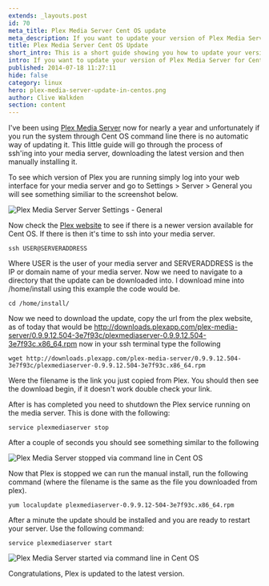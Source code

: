 ```yaml
---
extends: _layouts.post
id: 70
meta_title: Plex Media Server Cent OS update
meta_description: If you want to update your version of Plex Media Server for Cent OS then you'd best be happy using command line
title: Plex Media Server Cent OS Update
short_intro: This is a short guide showing you how to update your version of Plex Media Server in Cent OS
intro: If you want to update your version of Plex Media Server for Cent OS then you'd best be happy using command line
published: 2014-07-18 11:27:11
hide: false
category: linux
hero: plex-media-server-update-in-centos.png
author: Clive Walkden
section: content
---
```


I've been using <a href="https://plex.tv/" target="_blank">Plex Media Server</a> now for nearly a year and unfortunately if you run the system through Cent OS command line there is no automatic way of updating it. This little guide will go through the process of ssh&#39;ing&nbsp;into your media server, downloading the latest version and then manually installing it.

To see which version of Plex you are running simply log into your web interface for your media server and go to Settings &gt; Server &gt; General you will see something similiar to the screenshot below.

<img alt="Plex Media Server Server Settings - General" src="/assets/images/blog/articles//plex-media-server-settings-general.png" />

Now check the <a href="https://plex.tv/downloads" target="_blank">Plex website</a> to see if there is a newer version available for Cent OS. If there is then it&#39;s time to ssh into your media server.

```shell
ssh USER@SERVERADDRESS
```

Where USER is the user of your media server and SERVERADDRESS is the IP or domain name of your media server. Now we need to navigate to a directory that the update can be downloaded into. I download mine into /home/install using this example the code would be.

```shell
cd /home/install/
```

Now we need to download the update, copy the url from the plex website, as of today that would be http://downloads.plexapp.com/plex-media-server/0.9.9.12.504-3e7f93c/plexmediaserver-0.9.9.12.504-3e7f93c.x86_64.rpm now in your ssh terminal type the following

```shell
wget http://downloads.plexapp.com/plex-media-server/0.9.9.12.504-3e7f93c/plexmediaserver-0.9.9.12.504-3e7f93c.x86_64.rpm
```

Were the filename is the link you just copied from Plex. You should then see the download begin, if it doesn't work double check your link.

After is has completed you need to shutdown the Plex service running on the media server. This is done with the following:

```shell
service plexmediaserver stop
```

After a couple of seconds you should see something similar to the following

<img alt="Plex Media Server stopped via command line in Cent OS" src="/assets/images/blog/articles//plex-media-service-stop.png" />

Now that Plex is stopped we can run the manual install, run the following command (where the filename is the same as the file you downloaded from plex).

```shell
yum localupdate plexmediaserver-0.9.9.12-504-3e7f93c.x86_64.rpm
```

After a minute the update should be installed and you are ready to restart your server. Use the following command:

```shell
service plexmediaserver start
```

<img alt="Plex Media Server started via command line in Cent OS" src="/assets/images/blog/articles/plex-media-service-start.png" />

Congratulations, Plex is updated to the latest version.
